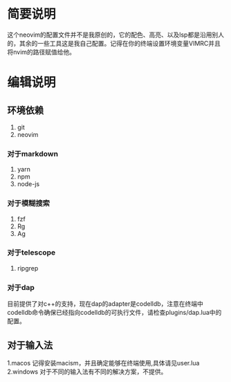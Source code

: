 # 简要说明

这个neovim的配置文件并不是我原创的，它的配色、高亮、以及lsp都是沿用别人的，其余的一些工具这是我自己配置。记得在你的终端设置环境变量VIMRC并且将nvim的路径赋值给他。

# 编辑说明

## 环境依赖

1. git
2. neovim

### 对于markdown

1. yarn
2. npm
3. node-js

### 对于模糊搜索

1. fzf
2. Rg
3. Ag

### 对于telescope

1. ripgrep

### 对于dap

目前提供了对c++的支持，现在dap的adapter是codelldb，注意在终端中codelldb命令确保已经指向codelldb的可执行文件，请检查plugins/dap.lua中的配置。




## 对于输入法
1.macos
 记得安装macism，并且确定能够在终端使用,具体请见user.lua
2.windows
  对于不同的输入法有不同的解决方案，不提供。
